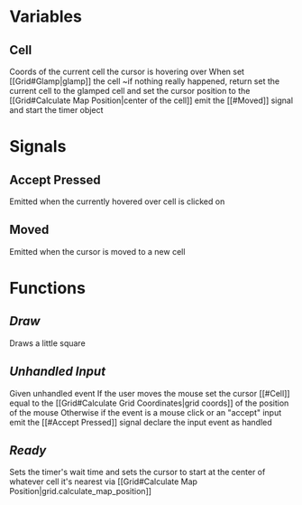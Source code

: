 # Variables
## Cell
Coords of the current cell the cursor is hovering over
When set
	[[Grid#Glamp|glamp]] the cell
	~if nothing really happened, return
	set the current cell to the glamped cell
	and set the cursor position to the [[Grid#Calculate Map Position|center of the cell]]
	emit the [[#Moved]] signal
	and start the timer object
# Signals

## Accept Pressed
Emitted when the currently hovered over cell is clicked on
## Moved
Emitted when the cursor is moved to a new cell

# Functions

## _Draw_
Draws a little square
## _Unhandled Input_
Given unhandled event
	If the user moves the mouse
		set the cursor [[#Cell]] equal to the [[Grid#Calculate Grid Coordinates|grid coords]] of the position of the mouse
	Otherwise if the event is a mouse click or an "accept" input
		emit the [[#Accept Pressed]] signal
		declare the input event as handled
	
## _Ready_
Sets the timer's wait time and sets the cursor to start at the center of whatever cell it's nearest via [[Grid#Calculate Map Position|grid.calculate_map_position]]
